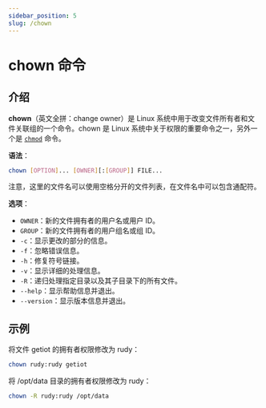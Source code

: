 ```yaml
---
sidebar_position: 5
slug: /chown
---
```


# chown 命令



## 介绍

**chown**（英文全拼：change owner）是 Linux 系统中用于改变文件所有者和文件关联组的一个命令。chown 是 Linux 系统中关于权限的重要命令之一，另外一个是 [`chmod`](/linux-command/chmod) 命令。

**语法**：

```bash
chown [OPTION]... [OWNER][:[GROUP]] FILE...
```

注意，这里的文件名可以使用空格分开的文件列表，在文件名中可以包含通配符。

**选项**：

- `OWNER`：新的文件拥有者的用户名或用户 ID。
- `GROUP`：新的文件拥有者的用户组名或组 ID。
- `-c`：显示更改的部分的信息。
- `-f`：忽略错误信息。
- `-h`：修复符号链接。
- `-v`：显示详细的处理信息。
- `-R`：递归处理指定目录以及其子目录下的所有文件。
- `--help`：显示帮助信息并退出。
- `--version`：显示版本信息并退出。



## 示例

将文件 getiot 的拥有者权限修改为 rudy：

```bash
chown rudy:rudy getiot
```

将 /opt/data 目录的拥有者权限修改为 rudy：

```bash
chown -R rudy:rudy /opt/data
```

